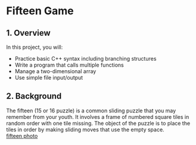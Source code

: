 # Fifteen Game

## 1.	Overview
In this project, you will:
  *	Practice basic C++ syntax including branching structures<br>
  *	Write a program that calls multiple functions<br>
  *	Manage a two-dimensional array<br>
  *	Use simple file input/output<br>
## 2.	Background
The fifteen (15 or 16 puzzle) is a common sliding puzzle that you may remember from your youth. 
It involves a frame of numbered square tiles in random order with one tile missing. The object of
the puzzle is to place the tiles in order by making sliding moves that use the empty space.<br>
[fifteen photo](https://external-content.duckduckgo.com/iu/?u=https%3A%2F%2Ftse1.mm.bing.net%2Fth%3Fid%3DOIP.uNpcrpyYZ8b9yyEk-3fugQHaHa%26pid%3DApi&f=1)
